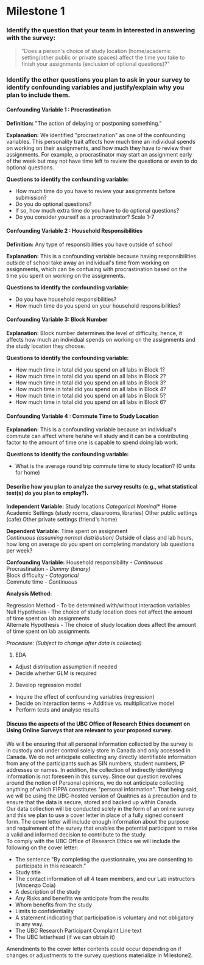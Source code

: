 # Milestone 1


### Identify the question that your team in interested in answering with the survey:

> "Does a person's choice of study location (home/academic setting/other public or private spaces) affect the time you take to finish your assignments (exclusion of optional questions)?"

### Identify the other questions you plan to ask in your survey to identify confounding variables and justify/explain why you plan to include them.

#### Confounding Variable 1 : Procrastination

**Definition:** "The action of delaying or postponing something."

**Explanation:** We identified "procrastination" as one of the confounding variables.  This personality trait affects how much time an individual spends on working on their assignments, and how much they have to review their assignments. For example, a procrastinator may start an assignment early of the week but may not have time left to review the questions or even to do optional questions.

**Questions to identify the confounding variable:**

* How much time do you have to review your assignments before submission?
* Do you do optional questions?
* If so, how much extra time do you have to do optional questions?
* Do you consider yourself as a procrastinator? Scale 1-7

#### Confounding Variable 2 : Household Responsibilities

**Definition:** Any type of responsibilities you have outside of school

**Explanation:** This is a confounding variable because having responsibilities outside of school take away an individual's time from working on assignments, which can be confusing with procrastination based on the time you spent on working on the assignments.

**Questions to identify the confounding variable:**  

* Do you have household responsibilities?
* How much time do you spend on your household responsibilities?

####  Confounding Variable 3:  Block Number

**Explanation:** Block number determines the level of difficulty, hence, it affects how much an individual spends on working on the assignments and the study location they choose.


**Questions to identify the confounding variable:**      

* How much time in total did you spend on all labs in Block 1?    
* How much time in total did you spend on all labs in Block 2?    
* How much time in total did you spend on all labs in Block 3?    
* How much time in total did you spend on all labs in Block 4?   
* How much time in total did you spend on all labs in Block 5?   
* How much time in total did you spend on all labs in Block 6?   

#### Confounding Variable 4 : Commute Time to Study Location

**Explanation:** This is a confounding variable because an individual's commute can affect where he/she will study and it can be a contributing factor to the amount of time one is capable to spend doing lab work.  

**Questions to identify the confounding variable:**   

* What is the average round trip commute time to study location?  (0 units for home)

#### Describe how you plan to analyze the survey results (e.g., what statistical test(s) do you plan to employ?).

**Independent Variable:** Study locations
*Categorical Nominal**
Home
Academic Settings (study rooms, classrooms,libraries)
Other public settings (cafe)
Other private settings (friend's home)

**Dependent Variable:** Time spent on assignment    
*Continuous (assuming normal distribution)*
Outside of class and lab hours, how long on average do you spent on completing mandatory lab questions per week?

**Confounding Variable:**
Household responsibility - *Continuous*  
Procrastination - *Dummy (binary)*  
Block difficulty - *Categorical*  
Commute time - *Continuous*  


**Analysis Method:**

Regression Method - To be determined with/without interaction variables   
Null Hypothesis - The choice of study location does not affect the amount of time spent on lab assignments   
Alternate Hypothesis - The choice of study location does affect the amount of time spent on lab assignments  

*Procedure: (Subject to change after data is collected)*  

1. EDA    
* Adjust distribution assumption if needed  
* Decide whether GLM is required  
2.  Develop regression model  
*  Inquire the effect of confounding variables (regression)  
* Decide on interaction terms -> Additive vs. multiplicative model  
* Perform tests and analyse results  



#### Discuss the aspects of the UBC Office of Research Ethics document on Using Online Surveys that are relevant to your proposed survey.

We will be ensuring that all personal information collected by the survey is in custody and under control solely store in Canada and only accessed in Canada.
We do not anticipate collecting any directly identifiable information from any of the participants such as SIN numbers, student numbers, IP addresses or names. In addition, the collection of indirectly identifying information is not foreseen in this survey.  Since our question revolves around the notion of Personal opinions, we do not anticipate collecting anything of which FIPPA constitutes "personal information".  That being said, we will be using the UBC-hosted version of Qualtrics as a precaution and to ensure that the data is secure, stored and backed up within Canada.  
Our data collection will be conducted solely in the form of an online survey and this we plan to use a cover letter in place of a fully signed consent form. The cover letter will include enough information about the purpose and requirement of the survey that enables the potential participant to make a valid and informed decision to contribute to the study.  
To comply with the UBC Office of Research Ethics we will include the following on the cover letter:

* The sentence "By completing the questionnaire, you are consenting to participate in this research."
* Study title
* The contact information of all 4 team members, and our Lab instructors (Vincenzo Coia)
* A description of the study
* Any Risks and benefits we anticipate from the results
* Whom benefits from the study
* Limits to confidentiality
* A statement indicating that participation is voluntary and not obligatory in any way.
* The UBC Research Participant Complaint Line text
* The UBC letterhead (if we can obtain it)

Amendments to the cover letter contents could occur depending on if changes or adjustments to the survey questions materialize in Milestone2.
